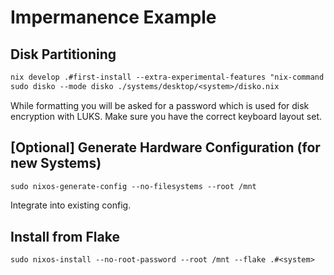 # Impermanence Example

## Disk Partitioning

```txt
nix develop .#first-install --extra-experimental-features "nix-command flakes"
sudo disko --mode disko ./systems/desktop/<system>/disko.nix
```

While formatting you will be asked for a password which is used for disk encryption with LUKS.
Make sure you have the correct keyboard layout set.

## [Optional] Generate Hardware Configuration (for new Systems)

```txt
sudo nixos-generate-config --no-filesystems --root /mnt
```

Integrate into existing config.

## Install from Flake

```txt
sudo nixos-install --no-root-password --root /mnt --flake .#<system>
```

